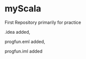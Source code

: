 myScala
=======

First Repository primarily for practice

.idea added,

progfun.eml added,

progfun.iml added
